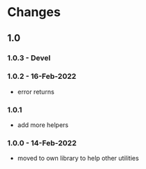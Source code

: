 # Changes
## 1.0
### 1.0.3 - Devel
### 1.0.2 - 16-Feb-2022
* error returns
### 1.0.1
* add more helpers
### 1.0.0 - 14-Feb-2022
* moved to own library to help other utilities